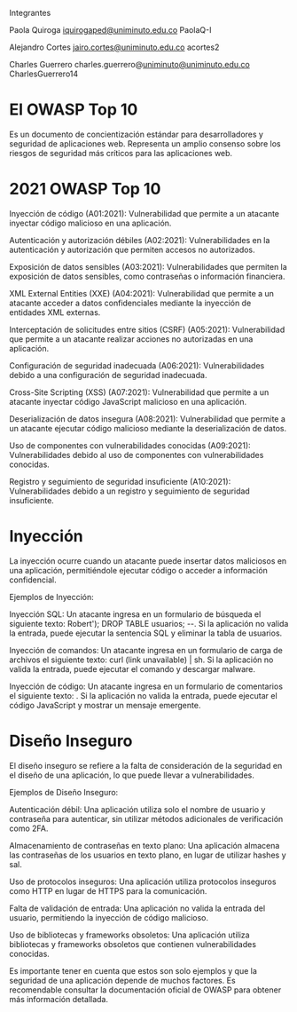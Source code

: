 Integrantes

Paola Quiroga
iquirogaped@uniminuto.edu.co PaolaQ-I

Alejandro Cortes
jairo.cortes@uniminuto.edu.co
acortes2

Charles Guerrero
charles.guerrero@uniminuto@uniminuto.edu.co
CharlesGuerrero14

# El OWASP Top 10
Es un documento de concientización estándar para desarrolladores y seguridad de aplicaciones web. Representa un amplio consenso sobre los riesgos de seguridad más críticos para las aplicaciones web.

# 2021 OWASP Top 10
Inyección de código (A01:2021): Vulnerabilidad que permite a un atacante inyectar código malicioso en una aplicación.

Autenticación y autorización débiles (A02:2021): Vulnerabilidades en la autenticación y autorización que permiten accesos no autorizados.

Exposición de datos sensibles (A03:2021): Vulnerabilidades que permiten la exposición de datos sensibles, como contraseñas o información financiera.

XML External Entities (XXE) (A04:2021): Vulnerabilidad que permite a un atacante acceder a datos confidenciales mediante la inyección de entidades XML externas.

Interceptación de solicitudes entre sitios (CSRF) (A05:2021): Vulnerabilidad que permite a un atacante realizar acciones no autorizadas en una aplicación.

Configuración de seguridad inadecuada (A06:2021): Vulnerabilidades debido a una configuración de seguridad inadecuada.

Cross-Site Scripting (XSS) (A07:2021): Vulnerabilidad que permite a un atacante inyectar código JavaScript malicioso en una aplicación.

Deserialización de datos insegura (A08:2021): Vulnerabilidad que permite a un atacante ejecutar código malicioso mediante la deserialización de datos.

Uso de componentes con vulnerabilidades conocidas (A09:2021): Vulnerabilidades debido al uso de componentes con vulnerabilidades conocidas.

Registro y seguimiento de seguridad insuficiente (A10:2021): Vulnerabilidades debido a un registro y seguimiento de seguridad insuficiente.

# Inyección 
La inyección ocurre cuando un atacante puede insertar datos maliciosos en una aplicación, permitiéndole ejecutar código o acceder a información confidencial.

Ejemplos de Inyección:

Inyección SQL: Un atacante ingresa en un formulario de búsqueda el siguiente texto: Robert'); DROP TABLE usuarios; --. Si la aplicación no valida la entrada, puede ejecutar la sentencia SQL y eliminar la tabla de usuarios.

Inyección de comandos: Un atacante ingresa en un formulario de carga de archivos el siguiente texto: curl (link unavailable) | sh. Si la aplicación no valida la entrada, puede ejecutar el comando y descargar malware.

Inyección de código: Un atacante ingresa en un formulario de comentarios el siguiente texto: <script>alert('XSS')</script>. Si la aplicación no valida la entrada, puede ejecutar el código JavaScript y mostrar un mensaje emergente.

# Diseño Inseguro 
El diseño inseguro se refiere a la falta de consideración de la seguridad en el diseño de una aplicación, lo que puede llevar a vulnerabilidades.

Ejemplos de Diseño Inseguro:

Autenticación débil: Una aplicación utiliza solo el nombre de usuario y contraseña para autenticar, sin utilizar métodos adicionales de verificación como 2FA.

Almacenamiento de contraseñas en texto plano: Una aplicación almacena las contraseñas de los usuarios en texto plano, en lugar de utilizar hashes y sal.

Uso de protocolos inseguros: Una aplicación utiliza protocolos inseguros como HTTP en lugar de HTTPS para la comunicación.

Falta de validación de entrada: Una aplicación no valida la entrada del usuario, permitiendo la inyección de código malicioso.

Uso de bibliotecas y frameworks obsoletos: Una aplicación utiliza bibliotecas y frameworks obsoletos que contienen vulnerabilidades conocidas.

Es importante tener en cuenta que estos son solo ejemplos y que la seguridad de una aplicación depende de muchos factores. Es recomendable consultar la documentación oficial de OWASP para obtener más información detallada.
